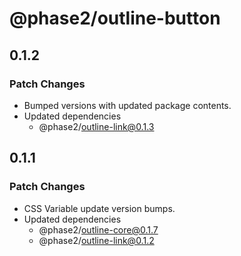 # @phase2/outline-button

## 0.1.2

### Patch Changes

- Bumped versions with updated package contents.
- Updated dependencies
  - @phase2/outline-link@0.1.3

## 0.1.1

### Patch Changes

- CSS Variable update version bumps.
- Updated dependencies
  - @phase2/outline-core@0.1.7
  - @phase2/outline-link@0.1.2

